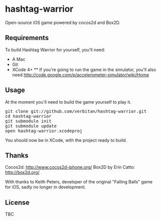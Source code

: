 hashtag-warrior
===============

Open-source iOS game powered by cocos2d and Box2D.

Requirements
------------
To build Hashtag Warrior for yourself, you'll need:
* A Mac
* Git
* XCode 4+
** If you're going to run the game in the simulator, you'll also need http://code.google.com/p/accelerometer-simulator/wiki/Home

Usage
-----
At the moment you'll need to build the game yourself to play it.

<pre>
git clone git://github.com/verbitan/hashtag-warrior.git
cd hashtag-warrior
git submodule init
git submodule update
open hashtag-warrior.xcodeproj
</pre>

You should now be in XCode, with the project ready to build.

Thanks
------
Cocos2d: http://www.cocos2d-iphone.org/
Box2D by Erin Catto: http://box2d.org/

With thanks to Keith Peters, developer of the original "Falling Balls" game for iOS, sadly no longer in development.

License
-------
TBC
